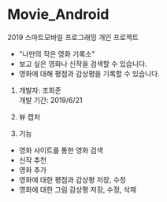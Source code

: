 # Movie_Android
2019 스마트모바일 프로그래밍 개인 프로젝트
- "나만의 작은 영화 기록소"
- 보고 싶은 영화나 신작을 검색할 수 있습니다.
- 영화에 대해 평점과 감상평을 기록할 수 있습니다.

1. 개발자: 조희준\
   개발 기간: 2019/6/21
   
2. 뷰 캡처

3. 기능
- 영화 사이트를 통한 영화 검색
- 신작 추천
- 영화 추가
- 영화에 대한 평점과 감상평 저장, 수정
- 영화에 대한 그림 감상평 저장, 수정, 삭제

